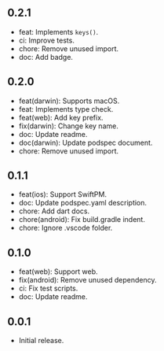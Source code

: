 ## 0.2.1

* feat: Implements `keys()`.
* ci: Improve tests.
* chore: Remove unused import.
* doc: Add badge.

## 0.2.0

* feat(darwin): Supports macOS.
* feat: Implements type check.
* feat(web): Add key prefix.
* fix(darwin): Change key name.
* doc: Update readme.
* doc(darwin): Update podspec document.
* chore: Remove unused import.

## 0.1.1

* feat(ios): Support SwiftPM.
* doc: Update podspec.yaml description.
* chore: Add dart docs.
* chore(android): Fix build.gradle indent.
* chore: Ignore .vscode folder.

## 0.1.0

* feat(web): Support web.
* fix(android): Remove unused dependency.
* ci: Fix test scripts.
* doc: Update readme.

## 0.0.1

* Initial release.
